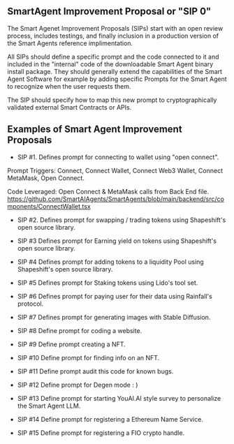 ## SmartAgent Improvement Proposal or "SIP 0" 

The Smart Agenet Improvement Proposals (SIPs) start with an open review process, includes testings, and finally inclusion in a production version of the Smart Agents reference implimentation. 

All SIPs should define a specific prompt and the code connected to it and included in the "internal" code of the downloadable Smart Agent binary install package. They should generally extend the capabilities of the Smart Agent Software for example by adding specific Prompts for the Smart Agent to recognize when the user requests them.

The SIP should specify how to map this new prompt to cryptographically validated external Smart Contracts or APIs.

## Examples of Smart Agent Improvement Proposals 
- SIP #1. Defines prompt for connecting to wallet using "open connect".

Prompt Triggers: Connect, Connect Wallet, Connect Web3 Wallet, Connect MetaMask, Open Connect.

Code Leveraged: Open Connect & MetaMask calls from Back End file. https://github.com/SmartAIAgents/SmartAgents/blob/main/backend/src/components/ConnectWallet.tsx    

- SIP #2. Defines prompt for swapping / trading tokens using Shapeshift's open source library.

- SIP #3 Defines prompt for Earning yield on tokens using Shapeshift's open source library.

- SIP #4 Defines prompt for adding tokens to a liquidity Pool using Shapeshift's open source library.

- SIP #5 Defines prompt for Staking tokens using Lido's tool set.

- SIP #6 Defines prompt for paying user for their data using Rainfall's protocol.

- SIP #7 Defines prompt for generating images with Stable Diffusion.

- SIP #8 Define prompt for coding a website.

- SIP #9 Define prompt creating a NFT.

- SIP #10 Define prompt for finding info on an NFT.

- SIP #11 Define prompt audit this code for known bugs.

- SIP #12 Define prompt for Degen mode : )

- SIP #13 Define prompt for starting YouAI.AI style survey to personalize the Smart Agent LLM.

- SIP #14 Define prompt for registering a Ethereum Name Service.

- SIP #15 Define prompt for registering a FIO crypto handle.
